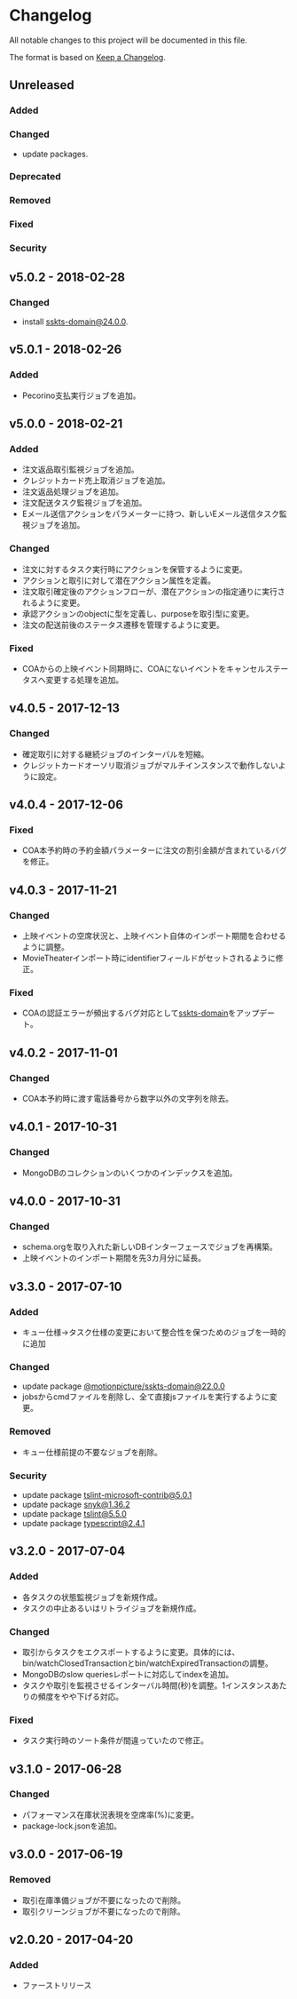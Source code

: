 # Changelog

All notable changes to this project will be documented in this file.

The format is based on [Keep a Changelog](http://keepachangelog.com/).

## Unreleased

### Added

### Changed

- update packages.

### Deprecated

### Removed

### Fixed

### Security

## v5.0.2 - 2018-02-28
### Changed
- install sskts-domain@24.0.0.

## v5.0.1 - 2018-02-26
### Added
- Pecorino支払実行ジョブを追加。

## v5.0.0 - 2018-02-21
### Added
- 注文返品取引監視ジョブを追加。
- クレジットカード売上取消ジョブを追加。
- 注文返品処理ジョブを追加。
- 注文配送タスク監視ジョブを追加。
- Eメール送信アクションをパラメーターに持つ、新しいEメール送信タスク監視ジョブを追加。

### Changed
- 注文に対するタスク実行時にアクションを保管するように変更。
- アクションと取引に対して潜在アクション属性を定義。
- 注文取引確定後のアクションフローが、潜在アクションの指定通りに実行されるように変更。
- 承認アクションのobjectに型を定義し、purposeを取引型に変更。
- 注文の配送前後のステータス遷移を管理するように変更。

### Fixed
- COAからの上映イベント同期時に、COAにないイベントをキャンセルステータスへ変更する処理を追加。

## v4.0.5 - 2017-12-13
### Changed
- 確定取引に対する継続ジョブのインターバルを短縮。
- クレジットカードオーソリ取消ジョブがマルチインスタンスで動作しないように設定。

## v4.0.4 - 2017-12-06
### Fixed
- COA本予約時の予約金額パラメーターに注文の割引金額が含まれているバグを修正。

## v4.0.3 - 2017-11-21
### Changed
- 上映イベントの空席状況と、上映イベント自体のインポート期間を合わせるように調整。
- MovieTheaterインポート時にidentifierフィールドがセットされるように修正。

### Fixed
- COAの認証エラーが頻出するバグ対応として[sskts-domain](https://www.npmjs.com/package/@motionpicture/sskts-domain)をアップデート。

## v4.0.2 - 2017-11-01
### Changed
- COA本予約時に渡す電話番号から数字以外の文字列を除去。

## v4.0.1 - 2017-10-31
### Changed
- MongoDBのコレクションのいくつかのインデックスを追加。

## v4.0.0 - 2017-10-31
### Changed
- schema.orgを取り入れた新しいDBインターフェースでジョブを再構築。
- 上映イベントのインポート期間を先3カ月分に延長。

## v3.3.0 - 2017-07-10
### Added
- キュー仕様→タスク仕様の変更において整合性を保つためのジョブを一時的に追加

### Changed
- update package [@motionpicture/sskts-domain@22.0.0](https://www.npmjs.com/package/@motionpicture/sskts-domain)
- jobsからcmdファイルを削除し、全て直接jsファイルを実行するように変更。

### Removed
- キュー仕様前提の不要なジョブを削除。

### Security
- update package [tslint-microsoft-contrib@5.0.1](https://github.com/Microsoft/tslint-microsoft-contrib)
- update package [snyk@1.36.2](https://www.npmjs.com/package/snyk)
- update package [tslint@5.5.0](https://www.npmjs.com/package/tslint)
- update package [typescript@2.4.1](https://www.npmjs.com/package/typescript)

## v3.2.0 - 2017-07-04
### Added
- 各タスクの状態監視ジョブを新規作成。
- タスクの中止あるいはリトライジョブを新規作成。

### Changed
- 取引からタスクをエクスポートするように変更。具体的には、bin/watchClosedTransactionとbin/watchExpiredTransactionの調整。
- MongoDBのslow queriesレポートに対応してindexを追加。
- タスクや取引を監視させるインターバル時間(秒)を調整。1インスタンスあたりの頻度をやや下げる対応。

### Fixed
- タスク実行時のソート条件が間違っていたので修正。

## v3.1.0 - 2017-06-28
### Changed
- パフォーマンス在庫状況表現を空席率(%)に変更。
- package-lock.jsonを追加。

## v3.0.0 - 2017-06-19
### Removed
- 取引在庫準備ジョブが不要になったので削除。
- 取引クリーンジョブが不要になったので削除。

## v2.0.20 - 2017-04-20
### Added
- ファーストリリース
